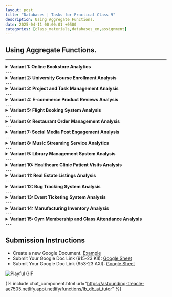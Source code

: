 ```yaml
---
layout: post
title: "Databases | Tasks for Practical Class 9"
description: Using Aggregate Functions.
date: 2025-04-11 00:00:01 +0500
categories: [class_materials,databases_en,assignment]
---
```


## Using Aggregate Functions.

---
<details markdown="1">
<summary><strong>Variant 1: Online Bookstore Analytics</strong></summary>

**Scenario:** You are working for an online bookstore. Your task is to analyze data related to books, customers, and their purchase history using SQL aggregate functions.

**Schema:**

```sql
-- Drop tables if they exist to start fresh
DROP TABLE IF EXISTS purchases;
DROP TABLE IF EXISTS books;
DROP TABLE IF EXISTS customers;

-- Create Customers Table
CREATE TABLE customers (
    customer_id SERIAL PRIMARY KEY,
    first_name VARCHAR(50) NOT NULL,
    last_name VARCHAR(50) NOT NULL,
    email VARCHAR(100) UNIQUE NOT NULL,
    registration_date DATE DEFAULT CURRENT_DATE,
    city VARCHAR(50)
);

-- Create Books Table
CREATE TABLE books (
    book_id SERIAL PRIMARY KEY,
    title VARCHAR(255) NOT NULL,
    author VARCHAR(100) NOT NULL,
    genre VARCHAR(50),
    price NUMERIC(8, 2) CHECK (price > 0),
    stock_count INT DEFAULT 0
);

-- Create Purchases Table
CREATE TABLE purchases (
    purchase_id SERIAL PRIMARY KEY,
    customer_id INT NOT NULL,
    book_id INT NOT NULL,
    purchase_date TIMESTAMP DEFAULT CURRENT_TIMESTAMP,
    quantity INT CHECK (quantity > 0),
    total_price NUMERIC(10, 2), -- Calculated potentially, but stored here for simplicity
    FOREIGN KEY (customer_id) REFERENCES customers(customer_id),
    FOREIGN KEY (book_id) REFERENCES books(book_id)
);

-- Insert Sample Data into Customers
INSERT INTO customers (first_name, last_name, email, registration_date, city) VALUES
('Arthur', 'Dent', 'adent@galaxy.net', '2022-01-15', 'London'),
('Ford', 'Prefect', 'fprefect@guide.com', '2022-01-15', 'Betelgeuse'),
('Zaphod', 'Beeblebrox', 'zbeeblebrox@gov.glx', '2022-03-10', 'Maximegalon'),
('Trillian', 'Astra', 'tricia@earth.exp', '2022-05-20', 'London'),
('Marvin', 'Android', 'marvin@sirius.corp', '2021-12-01', NULL); -- NULL city

-- Insert Sample Data into Books
INSERT INTO books (title, author, genre, price, stock_count) VALUES
('The Hitchhiker''s Guide', 'Douglas Adams', 'Science Fiction', 12.99, 50),
('Dune', 'Frank Herbert', 'Science Fiction', 15.50, 35),
('Pride and Prejudice', 'Jane Austen', 'Romance', 9.99, 60),
('1984', 'George Orwell', 'Dystopian', 11.25, 40),
('Foundation', 'Isaac Asimov', 'Science Fiction', 14.00, 25),
('Moby Dick', 'Herman Melville', 'Adventure', 10.50, NULL); -- NULL stock_count

-- Insert Sample Data into Purchases
INSERT INTO purchases (customer_id, book_id, quantity, total_price, purchase_date) VALUES
(1, 1, 1, 12.99, '2023-01-20 10:00:00'),
(2, 1, 1, 12.99, '2023-01-21 11:30:00'),
(1, 3, 2, 19.98, '2023-02-10 14:00:00'),
(3, 2, 1, 15.50, '2023-02-15 09:45:00'),
(4, 4, 1, 11.25, '2023-03-01 16:20:00'),
(1, 2, 1, 15.50, '2023-03-05 12:00:00'),
(2, 5, 3, 42.00, '2023-03-10 18:00:00'),
(5, 1, 1, 12.99, '2023-03-12 10:15:00'),
(3, 5, 1, 14.00, '2023-04-01 11:00:00'),
(4, 1, 1, 12.99, '2023-04-05 15:30:00'); -- Customer 4 bought book 1 again
```

**Tasks:**

1.  Count the total number of customers registered.
2.  Calculate the total stock count of all books (ignore books with NULL stock count).
3.  Find the average price of books in the 'Science Fiction' genre.
4.  Determine the minimum and maximum book price available in the store.
5.  Count the number of distinct book genres available (ignore NULL genres).
6.  Calculate the total number of books purchased by each customer. Display `customer_id` and the `total_books_purchased`. Order by `customer_id`.
7.  Find the average purchase `total_price` for each book. Display `book_id` and `average_purchase_price`.
8.  Count the number of books written by each author. Display `author` and `book_count`. Order by `book_count` descending.
9.  Find customers who have made more than 2 purchases. Display `customer_id` and `number_of_purchases`.
10. Find book genres where the average book price is greater than $12.00. Display `genre` and `average_genre_price`.
</details>
---
<details markdown="1">
<summary><strong>Variant 2: University Course Enrollment Analysis</strong></summary>

**Scenario:** You are an administrator at a university. You need to analyze data about students, courses, and their enrollments using SQL aggregate functions.

**Schema:**

```sql
-- Drop tables if they exist to start fresh
DROP TABLE IF EXISTS enrollments;
DROP TABLE IF EXISTS courses;
DROP TABLE IF EXISTS students;

-- Create Students Table
CREATE TABLE students (
    student_id SERIAL PRIMARY KEY,
    student_name VARCHAR(100) NOT NULL,
    major VARCHAR(50),
    enrollment_year INT NOT NULL,
    gpa NUMERIC(3, 2) CHECK (gpa >= 0.0 AND gpa <= 4.0)
);

-- Create Courses Table
CREATE TABLE courses (
    course_id SERIAL PRIMARY KEY,
    course_code VARCHAR(10) UNIQUE NOT NULL,
    course_title VARCHAR(100) NOT NULL,
    department VARCHAR(50) NOT NULL,
    credits INT CHECK (credits > 0)
);

-- Create Enrollments Table
CREATE TABLE enrollments (
    enrollment_id SERIAL PRIMARY KEY,
    student_id INT NOT NULL,
    course_id INT NOT NULL,
    semester VARCHAR(20) NOT NULL, -- e.g., 'Fall 2023'
    grade CHAR(2), -- e.g., 'A+', 'B', 'C-', 'F', NULL if incomplete
    FOREIGN KEY (student_id) REFERENCES students(student_id),
    FOREIGN KEY (course_id) REFERENCES courses(course_id)
);

-- Insert Sample Data into Students
INSERT INTO students (student_name, major, enrollment_year, gpa) VALUES
('Alice Wonderland', 'Computer Science', 2021, 3.8),
('Bob The Builder', 'Engineering', 2020, 3.1),
('Charlie Chaplin', 'Film Studies', 2022, 3.5),
('Diana Prince', 'Political Science', 2021, 3.9),
('Evan Almighty', NULL, 2023, 3.0), -- NULL major
('Fiona Shrek', 'Engineering', 2020, 3.3);

-- Insert Sample Data into Courses
INSERT INTO courses (course_code, course_title, department, credits) VALUES
('CS101', 'Intro to Programming', 'Computer Science', 4),
('ENG201', 'Thermodynamics', 'Engineering', 3),
('FS101', 'Intro to Film', 'Film Studies', 3),
('PS305', 'International Relations', 'Political Science', 3),
('CS340', 'Databases', 'Computer Science', 4),
('ENG310', 'Fluid Mechanics', 'Engineering', 4);

-- Insert Sample Data into Enrollments
INSERT INTO enrollments (student_id, course_id, semester, grade) VALUES
(1, 1, 'Fall 2021', 'A'),
(1, 5, 'Spring 2022', 'A-'),
(2, 2, 'Spring 2021', 'B+'),
(2, 6, 'Fall 2021', 'B'),
(3, 3, 'Fall 2022', 'A'),
(4, 4, 'Spring 2022', 'A+'),
(4, 1, 'Fall 2022', 'B'), -- Diana took CS101
(1, 2, 'Fall 2022', 'B-'), -- Alice took ENG201
(2, 5, 'Spring 2023', 'C+'), -- Bob took Databases
(5, 1, 'Fall 2023', NULL), -- Evan enrolled, grade pending
(6, 2, 'Spring 2021', 'A-'),
(6, 6, 'Fall 2021', 'B+');
```

**Tasks:**

1.  Count the total number of students enrolled in the university.
2.  Calculate the total number of credits offered across all courses.
3.  Find the average GPA of all students (ignore students where GPA might be NULL, though none are in sample).
4.  Determine the earliest and latest student enrollment years.
5.  Count the number of distinct student majors (ignore NULL majors).
6.  Calculate the number of courses each student is currently enrolled in or has completed. Display `student_id` and `course_count`.
7.  Find the number of students enrolled in each course for the 'Fall 2022' semester. Display `course_id` and `student_count`.
8.  Calculate the total number of credits students are taking/have taken per major. Display `major` and `total_credits`. (Hint: You might need to sum credits based on enrollments).
9.  Find courses that have been taken by more than 2 students across all semesters. Display `course_id` and `enrollment_count`.
10. Find departments where the average number of credits per course is greater than 3. Display `department` and `average_credits`.
</details>
---
<details markdown="1">
<summary><strong>Variant 3: Project and Task Management Analysis</strong></summary>

**Scenario:** You are managing a team's workload using a database that tracks projects, team members, and the tasks assigned to them. Use SQL aggregate functions to analyze project progress and team workload.

**Schema:**

```sql
-- Drop tables if they exist to start fresh
DROP TABLE IF EXISTS tasks;
DROP TABLE IF EXISTS team_members;
DROP TABLE IF EXISTS projects;

-- Create Projects Table
CREATE TABLE projects (
    project_id SERIAL PRIMARY KEY,
    project_name VARCHAR(100) UNIQUE NOT NULL,
    client_name VARCHAR(100),
    start_date DATE NOT NULL,
    deadline DATE
);

-- Create Team Members Table
CREATE TABLE team_members (
    member_id SERIAL PRIMARY KEY,
    member_name VARCHAR(100) NOT NULL,
    email VARCHAR(100) UNIQUE NOT NULL,
    role VARCHAR(50) NOT NULL, -- e.g., 'Developer', 'Designer', 'Manager'
    hourly_rate NUMERIC(8, 2) CHECK (hourly_rate >= 0)
);

-- Create Tasks Table
CREATE TABLE tasks (
    task_id SERIAL PRIMARY KEY,
    project_id INT NOT NULL,
    assigned_member_id INT, -- Can be NULL if unassigned
    task_description TEXT NOT NULL,
    status VARCHAR(20) DEFAULT 'ToDo', -- e.g., 'ToDo', 'InProgress', 'Done', 'Blocked'
    estimated_hours NUMERIC(5, 2) CHECK (estimated_hours > 0),
    actual_hours NUMERIC(5, 2), -- NULL until completed or logged
    creation_date DATE DEFAULT CURRENT_DATE,
    FOREIGN KEY (project_id) REFERENCES projects(project_id),
    FOREIGN KEY (assigned_member_id) REFERENCES team_members(member_id)
);

-- Insert Sample Data into Projects
INSERT INTO projects (project_name, client_name, start_date, deadline) VALUES
('Website Redesign', 'Alpha Corp', '2023-01-15', '2023-06-30'),
('Mobile App Dev', 'Beta LLC', '2023-03-01', '2023-09-30'),
('Data Migration', 'Gamma Inc', '2023-02-01', NULL), -- No deadline
('Marketing Campaign', 'Alpha Corp', '2023-04-10', '2023-07-31');

-- Insert Sample Data into Team Members
INSERT INTO team_members (member_name, email, role, hourly_rate) VALUES
('Neo Anderson', 'neo@matrix.dev', 'Developer', 75.00),
('Trinity Moss', 'trinity@matrix.dev', 'Developer', 80.00),
('Morpheus Fishburne', 'morpheus@oracle.net', 'Manager', 90.00),
('Cypher Reagan', 'cypher@neb.ship', 'Designer', 65.00),
('Tank Dozer', 'tank@operator.io', 'Developer', 70.00);

-- Insert Sample Data into Tasks
INSERT INTO tasks (project_id, assigned_member_id, task_description, status, estimated_hours, actual_hours, creation_date) VALUES
(1, 1, 'Develop homepage layout', 'Done', 20.0, 22.5, '2023-01-20'),
(1, 4, 'Design color palette', 'Done', 8.0, 7.0, '2023-01-18'),
(1, 2, 'Implement user login', 'InProgress', 16.0, NULL, '2023-02-10'),
(2, 1, 'Setup project structure', 'Done', 10.0, 9.5, '2023-03-05'),
(2, 2, 'Develop API endpoints', 'InProgress', 40.0, NULL, '2023-03-15'),
(2, 5, 'Implement push notifications', 'ToDo', 24.0, NULL, '2023-04-01'),
(3, 1, 'Analyze source schema', 'Done', 12.0, 15.0, '2023-02-05'),
(3, 5, 'Develop migration scripts', 'InProgress', 30.0, 10.5, '2023-02-20'), -- Partially logged hours
(3, NULL, 'Perform final data validation', 'ToDo', 16.0, NULL, '2023-03-01'), -- Unassigned task
(4, 4, 'Create ad visuals', 'ToDo', 25.0, NULL, '2023-04-12'),
(1, 5, 'Fix CSS bugs', 'ToDo', 8.0, NULL, '2023-04-15');

```

**Tasks:**

1.  Count the total number of active projects.
2.  Calculate the sum of `estimated_hours` for all tasks across all projects.
3.  Find the average `hourly_rate` for members with the 'Developer' role.
4.  Determine the earliest project `start_date` and the latest project `deadline` (ignore NULL deadlines).
5.  Count the number of distinct team member roles.
6.  Calculate the number of tasks assigned to each team member (ignore unassigned tasks). Display `member_id` and `task_count`. Order by `task_count` descending.
7.  Find the total `actual_hours` logged for each project. Display `project_id` and `total_actual_hours`. Only include tasks where `actual_hours` is not NULL.
8.  Calculate the average `estimated_hours` for tasks grouped by their `status`. Display `status` and `average_estimated_hours`.
9.  Find projects that have more than 3 tasks assigned to them. Display `project_id` and `number_of_tasks`.
10. Find team members who have logged (`actual_hours`) more than 20 hours in total across all their assigned tasks. Display `member_id`, `member_name`, and `total_logged_hours`.
</details>
---
<details markdown="1">
<summary><strong>Variant 4: E-commerce Product Reviews Analysis</strong></summary>

**Scenario:** You manage an e-commerce platform and need to analyze product ratings and review activity using SQL aggregate functions.

**Schema:**

```sql
-- Drop tables if they exist to start fresh
DROP TABLE IF EXISTS reviews;
DROP TABLE IF EXISTS products;
DROP TABLE IF EXISTS users;

-- Create Users Table
CREATE TABLE users (
    user_id SERIAL PRIMARY KEY,
    username VARCHAR(50) UNIQUE NOT NULL,
    email VARCHAR(100) UNIQUE NOT NULL,
    join_date DATE DEFAULT CURRENT_DATE,
    country VARCHAR(50)
);

-- Create Products Table
CREATE TABLE products (
    product_id SERIAL PRIMARY KEY,
    product_name VARCHAR(150) NOT NULL,
    category VARCHAR(50) NOT NULL,
    brand VARCHAR(50),
    price NUMERIC(10, 2) CHECK (price > 0),
    launch_date DATE
);

-- Create Reviews Table
CREATE TABLE reviews (
    review_id SERIAL PRIMARY KEY,
    product_id INT NOT NULL,
    user_id INT NOT NULL,
    rating INT CHECK (rating >= 1 AND rating <= 5), -- Star rating (1 to 5)
    review_text TEXT,
    review_date TIMESTAMP DEFAULT CURRENT_TIMESTAMP,
    is_verified_purchase BOOLEAN DEFAULT FALSE,
    FOREIGN KEY (product_id) REFERENCES products(product_id),
    FOREIGN KEY (user_id) REFERENCES users(user_id)
);

-- Insert Sample Data into Users
INSERT INTO users (username, email, join_date, country) VALUES
('Reviewer1', 'rev1@email.com', '2022-05-10', 'USA'),
('GadgetFan', 'gf@email.com', '2021-11-20', 'Canada'),
('Bookworm', 'bw@email.com', '2023-01-05', 'UK'),
('StyleGuru', 'sg@email.com', '2022-08-15', 'USA'),
('AnonUser', 'anon@email.com', '2023-03-01', NULL); -- NULL country

-- Insert Sample Data into Products
INSERT INTO products (product_name, category, brand, price, launch_date) VALUES
('Super Smartphone X', 'Electronics', 'TechCorp', 799.99, '2022-09-01'),
('Cozy Reading Lamp', 'Home Goods', 'LightUp', 45.50, '2021-05-15'),
('Quantum Computing Explained', 'Books', NULL, 29.95, '2023-02-01'), -- NULL brand
('Running Shoes Pro', 'Apparel', 'FastFeet', 120.00, '2022-03-10'),
('Organic Coffee Beans', 'Groceries', 'BeanCo', 18.75, NULL); -- NULL launch date

-- Insert Sample Data into Reviews
INSERT INTO reviews (product_id, user_id, rating, review_text, review_date, is_verified_purchase) VALUES
(1, 1, 5, 'Amazing phone, great features!', '2022-10-01 10:00:00', TRUE),
(1, 2, 4, 'Good value for money, battery could be better.', '2022-10-05 15:30:00', TRUE),
(2, 3, 5, 'Perfect lamp for my reading nook.', '2023-01-20 09:00:00', TRUE),
(4, 4, 3, 'Comfortable, but wore out faster than expected.', '2022-07-15 11:00:00', FALSE),
(1, 3, 4, 'Solid device.', '2023-02-10 14:20:00', FALSE), -- Bookworm reviewed phone
(3, 3, 5, 'Excellent introduction to a complex topic.', '2023-03-01 18:00:00', TRUE),
(2, 1, 4, NULL, '2023-03-05 12:45:00', TRUE), -- NULL review text
(5, 2, 5, 'Best coffee beans I ve tried!', '2023-04-01 08:00:00', TRUE),
(4, 1, 4, 'Great for running.', '2023-04-10 16:00:00', TRUE),
(1, 4, 4, 'Nice design, performs well.', '2023-04-15 19:30:00', TRUE);
```

**Tasks:**

1.  Count the total number of reviews submitted.
2.  Count the number of reviews that have review text (i.e., `review_text` is not NULL).
3.  Calculate the sum of all ratings provided across all reviews.
4.  Find the average rating for product with `product_id = 1` ('Super Smartphone X').
5.  Determine the lowest and highest rating given to any product.
6.  Find the earliest and latest `review_date` recorded in the system.
7.  Calculate the number of reviews submitted for each product. Display `product_id` and `review_count`. Order by `product_id`.
8.  Determine the average rating for each product. Display `product_id`, `average_rating`, and `number_of_reviews`. Order by `average_rating` descending.
9.  Find users who have submitted more than 2 reviews. Display `user_id` and `total_reviews_submitted`.
10. Find product categories where the average product price is greater than $100. Display `category` and `average_price`.
</details>
---
<details markdown="1">
<summary><strong>Variant 5: Flight Booking System Analysis</strong></summary>

**Scenario:** You work for an airline analytics company. Your task is to analyze flight data, including capacity, pricing, and routes, using SQL aggregate functions.

**Schema:**

```sql
-- Drop tables if they exist to start fresh
DROP TABLE IF EXISTS bookings;
DROP TABLE IF EXISTS flights;
DROP TABLE IF EXISTS airports;
DROP TABLE IF EXISTS airlines;


-- Create Airlines Table
CREATE TABLE airlines (
    airline_id SERIAL PRIMARY KEY,
    airline_name VARCHAR(100) UNIQUE NOT NULL,
    country VARCHAR(50) NOT NULL
);

-- Create Airports Table
CREATE TABLE airports (
    airport_code CHAR(3) PRIMARY KEY, -- e.g., 'JFK', 'LHR'
    airport_name VARCHAR(100) NOT NULL,
    city VARCHAR(50) NOT NULL,
    country VARCHAR(50) NOT NULL
);

-- Create Flights Table
CREATE TABLE flights (
    flight_id SERIAL PRIMARY KEY,
    flight_number VARCHAR(10) NOT NULL,
    airline_id INT NOT NULL,
    origin_airport CHAR(3) NOT NULL,
    destination_airport CHAR(3) NOT NULL,
    departure_datetime TIMESTAMP NOT NULL,
    arrival_datetime TIMESTAMP NOT NULL,
    capacity INT CHECK (capacity > 0),
    base_price NUMERIC(10, 2) CHECK (base_price >= 0),
    FOREIGN KEY (airline_id) REFERENCES airlines(airline_id),
    FOREIGN KEY (origin_airport) REFERENCES airports(airport_code),
    FOREIGN KEY (destination_airport) REFERENCES airports(airport_code)
);

-- Create Bookings Table
CREATE TABLE bookings (
    booking_id SERIAL PRIMARY KEY,
    flight_id INT NOT NULL,
    passenger_name VARCHAR(100) NOT NULL,
    booking_date DATE DEFAULT CURRENT_DATE,
    seat_count INT DEFAULT 1 CHECK (seat_count > 0),
    total_fare NUMERIC(10, 2), -- Can be different from base_price * seat_count due to fees/discounts
    FOREIGN KEY (flight_id) REFERENCES flights(flight_id)
);


-- Insert Sample Data into Airlines
INSERT INTO airlines (airline_name, country) VALUES
('AirConnect', 'USA'),
('EuroFly', 'Germany'),
('AsiaWings', 'Singapore');

-- Insert Sample Data into Airports
INSERT INTO airports (airport_code, airport_name, city, country) VALUES
('JFK', 'John F. Kennedy International', 'New York', 'USA'),
('LAX', 'Los Angeles International', 'Los Angeles', 'USA'),
('LHR', 'London Heathrow', 'London', 'UK'),
('FRA', 'Frankfurt Airport', 'Frankfurt', 'Germany'),
('SIN', 'Singapore Changi', 'Singapore', 'Singapore');

-- Insert Sample Data into Flights
INSERT INTO flights (flight_number, airline_id, origin_airport, destination_airport, departure_datetime, arrival_datetime, capacity, base_price) VALUES
('AC101', 1, 'JFK', 'LAX', '2024-08-01 08:00:00', '2024-08-01 11:30:00', 150, 299.99),
('EF205', 2, 'FRA', 'LHR', '2024-08-01 10:00:00', '2024-08-01 11:30:00', 120, 99.50),
('AW300', 3, 'SIN', 'LHR', '2024-08-02 22:00:00', '2024-08-03 05:00:00', 250, 650.00),
('AC102', 1, 'LAX', 'JFK', '2024-08-05 14:00:00', '2024-08-05 22:30:00', 150, 310.00),
('EF206', 2, 'LHR', 'FRA', '2024-08-06 09:00:00', '2024-08-06 10:30:00', 110, 85.00), -- Lower capacity
('AC550', 1, 'JFK', 'LHR', '2024-08-10 19:00:00', '2024-08-11 07:00:00', 200, 450.00),
('EF410', 2, 'FRA', 'JFK', '2024-08-12 12:00:00', '2024-08-12 15:00:00', 180, NULL); -- NULL base_price

-- Insert Sample Data into Bookings
INSERT INTO bookings (flight_id, passenger_name, seat_count, total_fare, booking_date) VALUES
(1, 'Alice Smith', 1, 320.50, '2024-06-15'),
(1, 'Bob Johnson', 2, 641.00, '2024-06-18'), -- 2 seats booked
(2, 'Charlie Williams', 1, 99.50, '2024-07-01'),
(3, 'Diana Brown', 1, 700.00, '2024-05-20'),
(4, 'Ethan Jones', 1, 310.00, '2024-07-10'),
(1, 'Fiona Garcia', 1, 325.00, '2024-07-12'), -- Another booking for flight 1
(5, 'George Miller', 3, 255.00, '2024-07-20'), -- 3 seats booked
(6, 'Hannah Davis', 1, 480.00, '2024-07-25'),
(2, 'Ian Rodriguez', 1, 105.00, '2024-07-28'); -- Another booking for flight 2
```

**Tasks:**

1.  Count the total number of flights scheduled.
2.  Count the number of flights that have a `base_price` listed (not NULL).
3.  Calculate the total capacity across all flights offered by airline with `airline_id = 1` ('AirConnect').
4.  Find the average `base_price` for all flights originating from 'JFK' (ignore flights with NULL `base_price`).
5.  Determine the minimum and maximum flight `capacity` recorded.
6.  Find the earliest flight `departure_datetime` and the latest flight `arrival_datetime`.
7.  Calculate the total number of seats booked for each flight. Display `flight_id` and `total_seats_booked`. Order by `flight_id`. (Hint: Use `SUM` on `seat_count`).
8.  Find the number of flights operated by each airline. Display `airline_id` and `num_flights`.
9.  Find flights where the total number of booked seats is greater than 1. Display `flight_id` and `total_seats_booked`. (Hint: Use the result from task 7 with `HAVING`).
10. Calculate the average `total_fare` per seat for each flight based on the bookings. Display `flight_id` and `average_fare_per_seat`. Be mindful of potential division by zero if a flight has bookings but 0 total seats (though unlikely with the schema constraint).
</details>
---
<details markdown="1">
<summary><strong>Variant 6: Restaurant Order Management Analysis</strong></summary>

**Scenario:** You are analyzing data for a chain of restaurants to understand sales patterns, popular items, and order values using SQL aggregate functions.

**Schema:**

```sql
-- Drop tables if they exist to start fresh
DROP TABLE IF EXISTS order_details;
DROP TABLE IF EXISTS orders;
DROP TABLE IF EXISTS menu_items;
DROP TABLE IF EXISTS restaurants;

-- Create Restaurants Table
CREATE TABLE restaurants (
    restaurant_id SERIAL PRIMARY KEY,
    restaurant_name VARCHAR(100) NOT NULL,
    cuisine VARCHAR(50) NOT NULL,
    city VARCHAR(50) NOT NULL,
    opening_year INT
);

-- Create Menu Items Table
CREATE TABLE menu_items (
    item_id SERIAL PRIMARY KEY,
    restaurant_id INT NOT NULL, -- Item belongs to a specific restaurant chain location, assume items can exist at multiple locations but are distinct rows if prices differ.
    item_name VARCHAR(100) NOT NULL,
    category VARCHAR(50), -- e.g., 'Appetizer', 'Main Course', 'Dessert', 'Beverage'
    price NUMERIC(8, 2) CHECK (price >= 0),
    is_vegetarian BOOLEAN DEFAULT FALSE,
    FOREIGN KEY (restaurant_id) REFERENCES restaurants(restaurant_id)
);

-- Create Orders Table
CREATE TABLE orders (
    order_id SERIAL PRIMARY KEY,
    restaurant_id INT NOT NULL,
    customer_name VARCHAR(100), -- Optional customer name
    order_time TIMESTAMP DEFAULT CURRENT_TIMESTAMP,
    order_type VARCHAR(20) DEFAULT 'Dine-In', -- e.g., 'Dine-In', 'Takeaway', 'Delivery'
    total_amount NUMERIC(10, 2), -- This might be calculated or pre-calculated
    FOREIGN KEY (restaurant_id) REFERENCES restaurants(restaurant_id)
);

-- Create Order Details Table
CREATE TABLE order_details (
    order_detail_id SERIAL PRIMARY KEY,
    order_id INT NOT NULL,
    item_id INT NOT NULL,
    quantity INT CHECK (quantity > 0),
    price_per_item NUMERIC(8, 2), -- Price at the time of order
    FOREIGN KEY (order_id) REFERENCES orders(order_id),
    FOREIGN KEY (item_id) REFERENCES menu_items(item_id)
);

-- Insert Sample Data into Restaurants
INSERT INTO restaurants (restaurant_name, cuisine, city, opening_year) VALUES
('Pasta Palace', 'Italian', 'New York', 2018),
('Curry Corner', 'Indian', 'London', 2020),
('Burger Barn', 'American', 'New York', 2019),
('Sushi Spot', 'Japanese', 'London', NULL); -- NULL opening_year

-- Insert Sample Data into Menu Items
-- Pasta Palace Items
INSERT INTO menu_items (restaurant_id, item_name, category, price, is_vegetarian) VALUES
(1, 'Spaghetti Carbonara', 'Main Course', 18.50, FALSE),
(1, 'Margherita Pizza', 'Main Course', 15.00, TRUE),
(1, 'Tiramisu', 'Dessert', 8.00, TRUE),
-- Curry Corner Items
(2, 'Chicken Tikka Masala', 'Main Course', 16.00, FALSE),
(2, 'Vegetable Korma', 'Main Course', 14.50, TRUE),
(2, 'Naan Bread', 'Side', 3.50, TRUE),
-- Burger Barn Items
(3, 'Classic Cheeseburger', 'Main Course', 12.00, FALSE),
(3, 'Veggie Burger', 'Main Course', 11.50, TRUE),
(3, 'French Fries', 'Side', 4.00, TRUE),
-- Sushi Spot Items (associated with restaurant 4)
(4, 'Salmon Nigiri', 'Sushi', 5.00, FALSE),
(4, 'Avocado Roll', 'Sushi', 6.50, TRUE);

-- Insert Sample Data into Orders
INSERT INTO orders (restaurant_id, customer_name, order_time, order_type, total_amount) VALUES
(1, 'Alice', '2023-10-01 19:30:00', 'Dine-In', 42.00), -- Order for items 1 & 3
(2, 'Bob', '2023-10-02 13:00:00', 'Takeaway', 19.50), -- Order for items 4 & 6
(3, 'Charlie', '2023-10-02 18:00:00', 'Dine-In', 27.50), -- Order for items 7 & 9 (2x fries)
(1, NULL, '2023-10-03 20:00:00', 'Delivery', 15.00), -- Order for item 2
(2, 'Diana', '2023-10-04 12:30:00', 'Dine-In', 14.50), -- Order for item 5
(4, 'Ethan', '2023-10-05 14:00:00', 'Takeaway', 11.50); -- Order for items 10 & 11

-- Insert Sample Data into Order Details
INSERT INTO order_details (order_id, item_id, quantity, price_per_item) VALUES
(1, 1, 1, 18.50), -- Spaghetti
(1, 3, 1, 8.00),  -- Tiramisu (Order 1 Total: 26.50 - Mistake in orders.total_amount sample, ignore for aggregation tasks)
(2, 4, 1, 16.00), -- Chicken Tikka
(2, 6, 1, 3.50),  -- Naan (Order 2 Total: 19.50)
(3, 7, 1, 12.00), -- Cheeseburger
(3, 9, 2, 4.00),  -- 2x Fries (Order 3 Total: 12 + 2*4 = 20.00 - Mistake in orders.total_amount sample)
(4, 2, 1, 15.00), -- Margherita Pizza (Order 4 Total: 15.00)
(5, 5, 1, 14.50), -- Veg Korma (Order 5 Total: 14.50)
(6, 10, 1, 5.00), -- Salmon Nigiri
(6, 11, 1, 6.50); -- Avocado Roll (Order 6 Total: 11.50)
```

**Tasks:**

1.  Count the total number of menu items offered across all restaurants.
2.  Count the number of menu items that are marked as vegetarian (`is_vegetarian = TRUE`).
3.  Calculate the sum of `quantity` for all items sold across all orders (total items sold). (Hint: Use `order_details`).
4.  Find the average price of 'Main Course' items across all restaurants.
5.  Determine the minimum and maximum `price` for any menu item.
6.  Find the earliest and latest `order_time` recorded.
7.  Calculate the total number of items ordered for each order. Display `order_id` and `total_items`. (Hint: Sum `quantity` in `order_details`, grouped by `order_id`).
8.  Find the total number of menu items offered by each restaurant. Display `restaurant_id` and `item_count`.
9.  Find menu item categories where the average price per item is greater than $10. Display `category` and `average_category_price`.
10. Find orders that contain more than 2 items in total (sum of quantities). Display `order_id` and `total_items_in_order`. (Hint: Use the logic from task 7 with `HAVING`).
</details>
---
<details markdown="1">
<summary><strong>Variant 7: Social Media Post Engagement Analysis</strong></summary>

**Scenario:** You are analyzing user engagement data for a social media platform. You need to understand post activity, likes, and user interaction patterns using SQL aggregate functions.

**Schema:**

```sql
-- Drop tables if they exist to start fresh
DROP TABLE IF EXISTS likes;
DROP TABLE IF EXISTS posts;
DROP TABLE IF EXISTS users_sm; -- Renamed to avoid conflict if 'users' table exists

-- Create Users Table
CREATE TABLE users_sm (
    user_id SERIAL PRIMARY KEY,
    username VARCHAR(50) UNIQUE NOT NULL,
    registration_date DATE DEFAULT CURRENT_DATE,
    country_code CHAR(2) -- e.g., 'US', 'GB', 'DE'
);

-- Create Posts Table
CREATE TABLE posts (
    post_id SERIAL PRIMARY KEY,
    user_id INT NOT NULL,
    post_content TEXT, -- Can be NULL if it's just an image/video post conceptually
    post_timestamp TIMESTAMP DEFAULT CURRENT_TIMESTAMP,
    location_tag VARCHAR(100), -- e.g., 'New York, NY', NULL
    FOREIGN KEY (user_id) REFERENCES users_sm(user_id)
);

-- Create Likes Table
CREATE TABLE likes (
    like_id SERIAL PRIMARY KEY,
    post_id INT NOT NULL,
    user_id INT NOT NULL, -- User who liked the post
    like_timestamp TIMESTAMP DEFAULT CURRENT_TIMESTAMP,
    FOREIGN KEY (post_id) REFERENCES posts(post_id),
    FOREIGN KEY (user_id) REFERENCES users_sm(user_id),
    UNIQUE(post_id, user_id) -- A user can only like a post once
);

-- Insert Sample Data into Users
INSERT INTO users_sm (username, registration_date, country_code) VALUES
('SocialButterfly', '2022-01-10', 'US'),
('PhotoMaster', '2021-11-05', 'CA'),
('TravelBug', '2022-03-20', 'GB'),
('CodeNinja', '2020-08-15', 'US'),
('FoodieFan', '2023-02-28', NULL); -- NULL country

-- Insert Sample Data into Posts
INSERT INTO posts (user_id, post_content, post_timestamp, location_tag) VALUES
(1, 'Having a great time at the park! #sunnyday', '2023-05-01 14:30:00', 'Central Park, NY'),
(2, 'Golden hour shot from the mountains.', '2023-05-02 18:00:00', 'Rocky Mountains'),
(1, 'Loving this new cafe downtown.', '2023-05-03 11:00:00', NULL),
(3, 'Exploring the streets of London.', '2023-05-05 09:15:00', 'London, UK'),
(4, NULL, '2023-05-10 16:00:00', NULL), -- Post without text content
(1, 'My thoughts on the latest tech trends.', '2023-05-12 10:00:00', NULL),
(5, 'Delicious brunch today!', '2023-05-14 12:45:00', 'The Brunch Spot');

-- Insert Sample Data into Likes
INSERT INTO likes (post_id, user_id, like_timestamp) VALUES
(1, 2, '2023-05-01 15:00:00'), -- PhotoMaster liked SocialButterfly's post
(1, 3, '2023-05-01 16:30:00'), -- TravelBug liked SocialButterfly's post
(2, 1, '2023-05-02 19:00:00'), -- SocialButterfly liked PhotoMaster's post
(2, 4, '2023-05-03 08:00:00'), -- CodeNinja liked PhotoMaster's post
(4, 1, '2023-05-05 10:00:00'),
(4, 2, '2023-05-05 11:00:00'),
(4, 5, '2023-05-06 14:00:00'), -- FoodieFan liked TravelBug's post
(3, 5, '2023-05-14 13:00:00'), -- FoodieFan liked SocialButterfly's cafe post
(6, 4, '2023-05-12 11:00:00'), -- CodeNinja liked SocialButterfly's tech post
(7, 1, '2023-05-14 13:30:00'); -- SocialButterfly liked FoodieFan's post
```

**Tasks:**

1.  Count the total number of registered users.
2.  Count the total number of posts created.
3.  Count the number of posts that have textual content (i.e., `post_content` is NOT NULL).
4.  Count the total number of likes given across all posts.
5.  Find the earliest and latest `post_timestamp`.
6.  Calculate the total number of posts created by each user. Display `user_id` and `post_count`. Order by `post_count` descending.
7.  Calculate the total number of likes received for each post. Display `post_id` and `like_count`. Order by `post_id`.
8.  Find the average number of likes per post (consider only posts that received at least one like).
9.  Find users who have created more than 1 post. Display `user_id` and `number_of_posts`.
10. Find posts that have received more than 2 likes. Display `post_id` and `number_of_likes`.
</details>
---
<details markdown="1">
<summary><strong>Variant 8: Music Streaming Service Analytics</strong></summary>

**Scenario:** You are working for a music streaming service and need to analyze data about artists, albums, tracks, and user listening activity using SQL aggregate functions.

**Schema:**

```sql
-- Drop tables if they exist to start fresh
DROP TABLE IF EXISTS user_listens;
DROP TABLE IF EXISTS tracks;
DROP TABLE IF EXISTS albums;
DROP TABLE IF EXISTS artists;


-- Create Artists Table
CREATE TABLE artists (
    artist_id SERIAL PRIMARY KEY,
    artist_name VARCHAR(100) UNIQUE NOT NULL,
    genre VARCHAR(50) NOT NULL,
    country VARCHAR(50)
);

-- Create Albums Table
CREATE TABLE albums (
    album_id SERIAL PRIMARY KEY,
    artist_id INT NOT NULL,
    album_title VARCHAR(150) NOT NULL,
    release_year INT CHECK (release_year > 1900),
    label VARCHAR(100),
    FOREIGN KEY (artist_id) REFERENCES artists(artist_id)
);

-- Create Tracks Table
CREATE TABLE tracks (
    track_id SERIAL PRIMARY KEY,
    album_id INT NOT NULL,
    track_title VARCHAR(150) NOT NULL,
    duration_seconds INT CHECK (duration_seconds > 0), -- Duration in seconds
    track_number INT CHECK (track_number > 0), -- Position on the album
    FOREIGN KEY (album_id) REFERENCES albums(album_id)
);

-- Create User Listens Table
CREATE TABLE user_listens (
    listen_id SERIAL PRIMARY KEY,
    user_id INT NOT NULL, -- Assuming a user table exists elsewhere, just using ID here
    track_id INT NOT NULL,
    listen_timestamp TIMESTAMP DEFAULT CURRENT_TIMESTAMP,
    FOREIGN KEY (track_id) REFERENCES tracks(track_id)
);


-- Insert Sample Data into Artists
INSERT INTO artists (artist_name, genre, country) VALUES
('The Rockers', 'Rock', 'USA'),
('SynthWave Masters', 'Electronic', 'UK'),
('Jazz Cats', 'Jazz', 'USA'),
('Global Beats', 'World', NULL); -- NULL country

-- Insert Sample Data into Albums
INSERT INTO albums (artist_id, album_title, release_year, label) VALUES
(1, 'Rock On', 2020, 'Rock Records'),
(2, 'Neon Nights', 2021, 'Synth Sounds'),
(1, 'Acoustic Sessions', 2022, 'Rock Records'),
(3, 'Midnight Jazz', 2019, 'Jazz Label'),
(4, 'World Rhythms', 2023, NULL); -- NULL label

-- Insert Sample Data into Tracks
INSERT INTO tracks (album_id, track_title, duration_seconds, track_number) VALUES
(1, 'Highway Song', 245, 1),
(1, 'Rock Anthem', 300, 2),
(2, 'City Lights', 280, 1),
(2, 'Retro Drive', 320, 2),
(3, 'Quiet Fire', 180, 1),
(3, 'Unplugged Melody', 210, 2),
(4, 'Smooth Sax', 350, 1),
(4, 'Late Night Blues', 400, 2),
(5, 'Desert Mirage', 290, 1),
(5, 'Jungle Groove', 260, 2);

-- Insert Sample Data into User Listens
INSERT INTO user_listens (user_id, track_id, listen_timestamp) VALUES
(101, 1, '2023-06-01 10:00:00'),
(102, 3, '2023-06-01 11:30:00'),
(101, 2, '2023-06-02 09:00:00'),
(103, 7, '2023-06-03 15:00:00'),
(101, 1, '2023-06-04 10:30:00'), -- User 101 listened to track 1 again
(102, 4, '2023-06-05 16:00:00'),
(104, 9, '2023-06-06 12:00:00'),
(103, 8, '2023-06-07 18:45:00'),
(101, 5, '2023-06-08 14:00:00'),
(102, 3, '2023-06-09 10:15:00'); -- User 102 listened to track 3 again
```

**Tasks:**

1.  Count the total number of artists in the database.
2.  Count the total number of albums released.
3.  Count the number of tracks with a duration longer than 300 seconds (5 minutes).
4.  Calculate the total number of times any track has been listened to (total rows in `user_listens`).
5.  Find the minimum and maximum track `duration_seconds`.
6.  Find the earliest and latest album `release_year`.
7.  Calculate the number of tracks on each album. Display `album_id`, `album_title`, and `track_count`.
8.  Find the average track duration (in seconds) for each artist. Display `artist_id`, `artist_name`, and `average_duration`.
9.  Find users (`user_id`) who have listened to more than 2 tracks. Display `user_id` and `listen_count`.
10. Find artists who have released albums where the average track duration on those albums is greater than 250 seconds. Display `artist_id`, `artist_name`, `album_id`, and `average_album_track_duration`. (Hint: Group by artist and album).
</details>
---
<details markdown="1">
<summary><strong>Variant 9: Library Management System Analysis</strong></summary>

**Scenario:** You are a librarian analyzing data about the library's collection, members, and borrowing history using SQL aggregate functions.

**Schema:**

```sql
-- Drop tables if they exist to start fresh
DROP TABLE IF EXISTS loans;
DROP TABLE IF EXISTS books_lib; -- Renamed to avoid conflict
DROP TABLE IF EXISTS authors;
DROP TABLE IF EXISTS members;


-- Create Authors Table
CREATE TABLE authors (
    author_id SERIAL PRIMARY KEY,
    author_name VARCHAR(100) NOT NULL,
    nationality VARCHAR(50)
);

-- Create Books Table
CREATE TABLE books_lib (
    book_id SERIAL PRIMARY KEY,
    title VARCHAR(255) NOT NULL,
    author_id INT NOT NULL,
    isbn VARCHAR(20) UNIQUE, -- International Standard Book Number
    genre VARCHAR(50),
    publication_year INT,
    copies_available INT DEFAULT 1 CHECK (copies_available >= 0),
    FOREIGN KEY (author_id) REFERENCES authors(author_id)
);

-- Create Members Table
CREATE TABLE members (
    member_id SERIAL PRIMARY KEY,
    member_name VARCHAR(100) NOT NULL,
    join_date DATE DEFAULT CURRENT_DATE,
    membership_type VARCHAR(20) DEFAULT 'Standard' -- e.g., 'Standard', 'Student', 'Premium'
);

-- Create Loans Table
CREATE TABLE loans (
    loan_id SERIAL PRIMARY KEY,
    book_id INT NOT NULL,
    member_id INT NOT NULL,
    loan_date DATE DEFAULT CURRENT_DATE,
    due_date DATE NOT NULL,
    return_date DATE, -- NULL if not yet returned
    FOREIGN KEY (book_id) REFERENCES books_lib(book_id),
    FOREIGN KEY (member_id) REFERENCES members(member_id)
);


-- Insert Sample Data into Authors
INSERT INTO authors (author_name, nationality) VALUES
('Jane Reader', 'British'),
('Leo Writer', 'American'),
('Ken Follett', 'British'), -- Real author for relatability
('Haruki Murakami', 'Japanese'); -- Real author

-- Insert Sample Data into Books
INSERT INTO books_lib (title, author_id, isbn, genre, publication_year, copies_available) VALUES
('The Secret Garden', 1, '978-0141321066', 'Childrens', 1911, 3),
('War and Peace', 2, '978-0199232765', 'Historical Fiction', 1869, 2),
('The Pillars of the Earth', 3, '978-0451488336', 'Historical Fiction', 1989, 5),
('Norwegian Wood', 4, '978-0375704024', 'Fiction', 1987, 4),
('Another Story', 1, '978-1234567890', 'Fiction', 2010, 2),
('Space Adventures', 2, '978-0987654321', NULL, 2022, 1), -- NULL genre
('Kafka on the Shore', 4, '978-1400079278', 'Fiction', 2002, 0); -- 0 copies available

-- Insert Sample Data into Members
INSERT INTO members (member_name, join_date, membership_type) VALUES
('Alice Borrower', '2022-01-15', 'Standard'),
('Bob Student', '2023-09-01', 'Student'),
('Charlie Reader', '2021-05-20', 'Premium'),
('Diana Frequent', '2022-11-10', 'Standard');

-- Insert Sample Data into Loans
INSERT INTO loans (book_id, member_id, loan_date, due_date, return_date) VALUES
(1, 1, '2023-10-01', '2023-10-15', '2023-10-14'), -- Returned early
(3, 2, '2023-10-05', '2023-11-05', NULL), -- Still on loan
(4, 1, '2023-10-10', '2023-10-24', NULL), -- Still on loan
(2, 3, '2023-09-15', '2023-10-15', '2023-10-18'), -- Returned late
(5, 4, '2023-11-01', '2023-11-15', NULL),
(1, 3, '2023-11-02', '2023-11-16', NULL), -- Book 1 loaned again
(3, 1, '2023-11-05', '2023-12-05', NULL); -- Book 3 loaned again
```

**Tasks:**

1.  Count the total number of books in the library catalog.
2.  Count the number of books that currently have 0 `copies_available`.
3.  Calculate the total number of copies available across all books in the library.
4.  Find the average `publication_year` for books in the 'Historical Fiction' genre.
5.  Determine the minimum and maximum `publication_year` found in the book collection.
6.  Find the earliest and latest member `join_date`.
7.  Calculate the total number of books written by each author. Display `author_id`, `author_name`, and `book_count`.
8.  Find the number of times each book has been loaned out. Display `book_id`, `title`, and `loan_count`.
9.  Find members who have borrowed more than 1 book (either currently or previously). Display `member_id`, `member_name`, and `total_loans`.
10. Find book genres where the total number of available copies across all books in that genre is greater than 4. Display `genre` and `total_available_copies`.
</details>
---
<details markdown="1">
<summary><strong>Variant 10: Healthcare Clinic Patient Visits Analysis</strong></summary>

**Scenario:** You work for a healthcare clinic and need to analyze patient visit data to understand doctor workloads, patient demographics, and visit patterns using SQL aggregate functions.

**Schema:**

```sql
-- Drop tables if they exist to start fresh
DROP TABLE IF EXISTS visits;
DROP TABLE IF EXISTS doctors;
DROP TABLE IF EXISTS patients;

-- Create Patients Table
CREATE TABLE patients (
    patient_id SERIAL PRIMARY KEY,
    first_name VARCHAR(50) NOT NULL,
    last_name VARCHAR(50) NOT NULL,
    date_of_birth DATE NOT NULL,
    gender CHAR(1), -- 'M', 'F', 'O' (Other)
    contact_number VARCHAR(20) UNIQUE
);

-- Create Doctors Table
CREATE TABLE doctors (
    doctor_id SERIAL PRIMARY KEY,
    doctor_name VARCHAR(100) NOT NULL,
    specialty VARCHAR(100) NOT NULL,
    hire_date DATE,
    office_number VARCHAR(10)
);

-- Create Visits Table
CREATE TABLE visits (
    visit_id SERIAL PRIMARY KEY,
    patient_id INT NOT NULL,
    doctor_id INT NOT NULL,
    visit_date TIMESTAMP NOT NULL DEFAULT CURRENT_TIMESTAMP,
    reason_for_visit TEXT,
    diagnosis VARCHAR(255),
    visit_duration_minutes INT CHECK (visit_duration_minutes > 0), -- Estimated or actual duration
    FOREIGN KEY (patient_id) REFERENCES patients(patient_id),
    FOREIGN KEY (doctor_id) REFERENCES doctors(doctor_id)
);

-- Insert Sample Data into Patients
INSERT INTO patients (first_name, last_name, date_of_birth, gender, contact_number) VALUES
('Peter', 'Pan', '2010-05-10', 'M', '555-1111'),
('Wendy', 'Darling', '2008-11-20', 'F', '555-2222'),
('James', 'Hook', '1975-02-15', 'M', '555-3333'),
('Tinker', 'Bell', '2015-07-01', 'F', NULL), -- NULL contact
('John', 'Darling', '2011-03-25', 'M', '555-4444');

-- Insert Sample Data into Doctors
INSERT INTO doctors (doctor_name, specialty, hire_date, office_number) VALUES
('Dr. House', 'Diagnostics', '2005-09-16', '221B'),
('Dr. Watson', 'General Practice', '2010-01-20', '101A'),
('Dr. Grey', 'Surgery', '2008-07-01', 'OR-3'),
('Dr. Strange', 'Neurology', '2016-11-04', 'SANCTUM');

-- Insert Sample Data into Visits
INSERT INTO visits (patient_id, doctor_id, visit_date, reason_for_visit, diagnosis, visit_duration_minutes) VALUES
(1, 2, '2023-01-10 09:00:00', 'Annual Checkup', 'Healthy', 30),
(2, 2, '2023-01-12 10:30:00', 'Sore Throat', 'Strep Throat', 20),
(3, 1, '2023-01-15 11:00:00', 'Leg Pain', 'Gout', 45),
(1, 2, '2023-02-05 14:00:00', 'Follow-up', 'Recovered', 15),
(4, 3, '2023-02-10 08:15:00', 'Consultation', 'Pre-op assessment', 60),
(5, 2, '2023-02-20 09:45:00', 'Fever', 'Influenza', 25),
(3, 4, '2023-03-01 13:00:00', 'Headaches', 'Migraine', 50),
(2, 2, '2023-03-10 10:00:00', 'Annual Checkup', 'Healthy', 30),
(1, 1, '2023-04-01 15:30:00', 'Rash', 'Allergic Reaction', 40),
(3, 1, '2023-04-05 16:00:00', 'Follow-up', 'Condition stable', 20);
```

**Tasks:**

1.  Count the total number of registered patients.
2.  Calculate the total number of visits recorded across all patients and doctors.
3.  Find the average `visit_duration_minutes` for all visits.
4.  Determine the date of the earliest and latest recorded visits.
5.  Count the number of distinct doctor specialties available at the clinic.
6.  Calculate the total number of visits handled by each doctor. Display `doctor_id`, `doctor_name` (requires a join, but focus on aggregate on `visits` table for this exercise, so just `doctor_id`), and `visit_count`. Order by `visit_count` descending.
7.  Find the average `visit_duration_minutes` for each doctor specialty. Display `specialty` (requires join, but focus on aggregate first - students might group by `doctor_id` then look up specialty, or do the join) and `average_duration`.
8.  Calculate the minimum and maximum `visit_duration_minutes` for visits associated with 'Dr. House' (doctor_id = 1).
9.  Find patients who have visited the clinic more than twice. Display `patient_id` and `number_of_visits`.
10. Find doctor specialties where the average visit duration is longer than 35 minutes. Display the `specialty` (requires join) and the `average_duration`.
</details>
---
<details markdown="1">
<summary><strong>Variant 11: Real Estate Listings Analysis</strong></summary>

**Scenario:** You are working for a real estate agency. Analyze property listing data, agent performance, and market trends using SQL aggregate functions.

**Schema:**

```sql
-- Drop tables if they exist to start fresh
DROP TABLE IF EXISTS listings;
DROP TABLE IF EXISTS properties;
DROP TABLE IF EXISTS agents;
DROP TABLE IF EXISTS locations;


-- Create Locations Table
CREATE TABLE locations (
    location_id SERIAL PRIMARY KEY,
    city VARCHAR(50) NOT NULL,
    state CHAR(2) NOT NULL,
    zip_code VARCHAR(10) NOT NULL UNIQUE
);

-- Create Agents Table
CREATE TABLE agents (
    agent_id SERIAL PRIMARY KEY,
    agent_name VARCHAR(100) NOT NULL,
    email VARCHAR(100) UNIQUE NOT NULL,
    phone VARCHAR(20),
    hire_date DATE NOT NULL
);

-- Create Properties Table
CREATE TABLE properties (
    property_id SERIAL PRIMARY KEY,
    location_id INT NOT NULL,
    address VARCHAR(255) NOT NULL,
    property_type VARCHAR(50) NOT NULL, -- e.g., 'Single Family', 'Condo', 'Townhouse'
    year_built INT,
    bedrooms INT CHECK (bedrooms > 0),
    bathrooms NUMERIC(3,1) CHECK (bathrooms > 0), -- e.g., 2.5
    square_footage INT CHECK (square_footage > 0),
    FOREIGN KEY (location_id) REFERENCES locations(location_id)
);

-- Create Listings Table
CREATE TABLE listings (
    listing_id SERIAL PRIMARY KEY,
    property_id INT NOT NULL UNIQUE, -- Assuming a property has only one active listing at a time
    agent_id INT NOT NULL,
    listing_price NUMERIC(12, 2) CHECK (listing_price > 0),
    listing_date DATE NOT NULL,
    status VARCHAR(20) DEFAULT 'Active', -- e.g., 'Active', 'Pending', 'Sold', 'Withdrawn'
    sold_price NUMERIC(12, 2) CHECK (sold_price > 0), -- Can be NULL if not sold
    sold_date DATE, -- Can be NULL if not sold
    FOREIGN KEY (property_id) REFERENCES properties(property_id),
    FOREIGN KEY (agent_id) REFERENCES agents(agent_id)
);


-- Insert Sample Data into Locations
INSERT INTO locations (city, state, zip_code) VALUES
('Metropolis', 'NY', '10001'),
('Gotham', 'NJ', '07030'),
('Star City', 'CA', '90210'),
('Central City', 'MO', '63005');

-- Insert Sample Data into Agents
INSERT INTO agents (agent_name, email, phone, hire_date) VALUES
('Clark Kent', 'ckent@dailyplanet.com', '555-SUPER', '2018-06-01'),
('Bruce Wayne', 'bwayne@wayne.ent', '555-BATS', '2015-04-10'),
('Oliver Queen', 'oqueen@queen.inc', '555-ARROW', '2019-11-15'),
('Barry Allen', 'ballen@ccpd.gov', NULL, '2020-01-25'); -- NULL phone

-- Insert Sample Data into Properties
INSERT INTO properties (location_id, address, property_type, year_built, bedrooms, bathrooms, square_footage) VALUES
(1, '1 Superman Plaza', 'Condo', 2005, 3, 2.0, 1800),
(2, '1 Wayne Manor', 'Single Family', 1939, 10, 8.5, 15000),
(3, '1 Queen Mansion', 'Single Family', 1960, 8, 6.0, 12000),
(1, '123 Lois Lane Apt 5B', 'Condo', 1998, 2, 1.0, 950),
(4, '456 Flash Street', 'Townhouse', 2010, 3, 2.5, 1600),
(2, '789 Joker Ave', 'Condo', 1985, NULL, 1.0, 800); -- NULL bedrooms

-- Insert Sample Data into Listings
INSERT INTO listings (property_id, agent_id, listing_price, listing_date, status, sold_price, sold_date) VALUES
(1, 1, 850000.00, '2023-01-10', 'Active', NULL, NULL),
(2, 2, 15000000.00, '2022-11-01', 'Withdrawn', NULL, NULL), -- Withdrawn
(3, 3, 12000000.00, '2023-02-15', 'Active', NULL, NULL),
(4, 1, 475000.00, '2023-03-01', 'Sold', 470000.00, '2023-04-20'), -- Sold
(5, 4, 320000.00, '2023-03-20', 'Pending', NULL, NULL), -- Pending
(6, 2, 250000.00, '2023-04-05', 'Active', NULL, NULL);
```

**Tasks:**

1.  Count the total number of properties listed (regardless of status).
2.  Calculate the total `listing_price` of all 'Active' listings.
3.  Find the average `listing_price` for properties located in 'Metropolis' (location_id = 1).
4.  Determine the minimum and maximum `listing_price` among all 'Active' listings.
5.  Count the number of distinct property types listed (e.g., 'Condo', 'Single Family').
6.  Calculate the number of listings managed by each agent. Display `agent_id` and `listing_count`. Order by `listing_count` descending.
7.  Find the average `square_footage` for each `property_type`. Display `property_type` and `avg_sqft`. Ignore properties with NULL square footage (though none in sample).
8.  Calculate the total `sold_price` amount generated by each agent. Display `agent_id` and `total_sales_value`. Only include listings that are 'Sold'.
9.  Find locations (cities) where there are more than 1 property listed (regardless of status). Display `location_id` and `property_count`.
10. Find agents who have listed properties with an average `listing_price` greater than $1,000,000. Display `agent_id` and `average_listing_price`.
</details>
---
<details markdown="1">
<summary><strong>Variant 12: Bug Tracking System Analysis</strong></summary>

**Scenario:** You are a project manager or QA lead overseeing software development. Analyze bug tracking data to understand project health, developer workload, and bug trends using SQL aggregate functions.

**Schema:**

```sql
-- Drop tables if they exist to start fresh
DROP TABLE IF EXISTS bugs;
DROP TABLE IF EXISTS projects_tracker; -- Renamed to avoid potential keyword conflict
DROP TABLE IF EXISTS users_tracker; -- Renamed to avoid potential keyword conflict


-- Create Projects Table (using a different name)
CREATE TABLE projects_tracker (
    project_id SERIAL PRIMARY KEY,
    project_name VARCHAR(100) UNIQUE NOT NULL,
    start_date DATE,
    manager_name VARCHAR(100)
);

-- Create Users Table (for reporters and assignees, using a different name)
CREATE TABLE users_tracker (
    user_id SERIAL PRIMARY KEY,
    user_name VARCHAR(100) NOT NULL,
    email VARCHAR(100) UNIQUE NOT NULL,
    role VARCHAR(50) NOT NULL -- e.g., 'Developer', 'QA', 'Manager'
);

-- Create Bugs Table
CREATE TABLE bugs (
    bug_id SERIAL PRIMARY KEY,
    project_id INT NOT NULL,
    reported_by_user_id INT NOT NULL,
    assigned_to_user_id INT, -- NULL if unassigned
    summary VARCHAR(255) NOT NULL,
    description TEXT,
    status VARCHAR(20) DEFAULT 'Open', -- e.g., 'Open', 'InProgress', 'Resolved', 'Closed', 'WontFix'
    severity VARCHAR(20) NOT NULL, -- e.g., 'Critical', 'High', 'Medium', 'Low'
    priority INT CHECK (priority BETWEEN 1 AND 5), -- 1 = Highest
    created_at TIMESTAMP DEFAULT CURRENT_TIMESTAMP,
    updated_at TIMESTAMP,
    estimated_effort_hours NUMERIC(4,1), -- e.g., 0.5, 1.0, 4.0, 8.0
    FOREIGN KEY (project_id) REFERENCES projects_tracker(project_id),
    FOREIGN KEY (reported_by_user_id) REFERENCES users_tracker(user_id),
    FOREIGN KEY (assigned_to_user_id) REFERENCES users_tracker(user_id)
);


-- Insert Sample Data into Projects
INSERT INTO projects_tracker (project_name, start_date, manager_name) VALUES
('Zeus', '2022-01-10', 'Hera'),
('Apollo', '2022-06-15', 'Artemis'),
('Poseidon', '2023-02-01', 'Amphitrite');

-- Insert Sample Data into Users
INSERT INTO users_tracker (user_name, email, role) VALUES
('Hercules', 'herc@olympus.dev', 'Developer'),
('Athena', 'athena@wisdom.qa', 'QA'),
('Ares', 'ares@war.dev', 'Developer'),
('Hermes', 'hermes@messenger.ops', 'Manager'),
('Hades', 'hades@under.dev', 'Developer'); -- Developer in the underworld :)

-- Insert Sample Data into Bugs
INSERT INTO bugs (project_id, reported_by_user_id, assigned_to_user_id, summary, status, severity, priority, estimated_effort_hours, created_at) VALUES
(1, 2, 1, 'UI button misaligned on login screen', 'Resolved', 'Low', 4, 1.0, '2023-01-20 10:00:00'),
(1, 2, 1, 'Crash when submitting empty form', 'InProgress', 'Critical', 1, 8.0, '2023-01-25 11:30:00'),
(2, 2, 3, 'Incorrect calculation in reporting module', 'Open', 'High', 2, 12.0, '2023-02-10 14:00:00'),
(1, 4, 1, 'Improve error message clarity', 'Open', 'Low', 5, 2.0, '2023-02-15 09:45:00'),
(3, 2, 5, 'Data corruption on large uploads', 'Open', 'Critical', 1, 20.0, '2023-03-01 16:20:00'),
(2, 3, 3, 'API endpoint returning 500 error', 'InProgress', 'High', 2, 6.0, '2023-03-05 12:00:00'),
(1, 2, NULL, 'Typo in user documentation', 'Open', 'Low', 5, 0.5, '2023-03-10 18:00:00'), -- Unassigned
(3, 2, 5, 'Slow performance on main dashboard', 'Open', 'Medium', 3, 16.0, '2023-04-01 11:00:00'),
(2, 1, 3, 'Add unit tests for payment gateway', 'Open', 'Medium', 3, 24.0, '2023-04-15 15:00:00'); -- Task disguised as bug
```

**Tasks:**

1.  Count the total number of bugs reported across all projects.
2.  Calculate the total `estimated_effort_hours` for all bugs currently in 'Open' status.
3.  Find the average `estimated_effort_hours` for bugs with 'Critical' severity.
4.  Determine the timestamp (`created_at`) of the first and the most recently reported bug.
5.  Count the number of distinct bug statuses currently in use (e.g., 'Open', 'InProgress').
6.  Calculate the number of bugs assigned to each user (`assigned_to_user_id`). Display `user_id` and `assigned_bug_count`. Ignore NULL assignments. Order by count descending.
7.  Find the total number of bugs reported for each project. Display `project_id` and `total_bugs_reported`.
8.  Calculate the average priority for bugs grouped by their severity. Display `severity` and `average_priority`.
9.  Find projects that have more than 3 bugs currently open. Display `project_id` and `open_bug_count`.
10. Find users (assignees) who are assigned bugs with a total `estimated_effort_hours` greater than 20 hours. Display `assigned_to_user_id` and `total_assigned_effort`.
</details>
---
<details markdown="1">
<summary><strong>Variant 13: Event Ticketing System Analysis</strong></summary>

**Scenario:** You are working for an event management company that sells tickets online. Analyze data related to events, venues, and ticket sales using SQL aggregate functions.

**Schema:**

```sql
-- Drop tables if they exist to start fresh
DROP TABLE IF EXISTS ticket_sales;
DROP TABLE IF EXISTS events;
DROP TABLE IF EXISTS venues;
DROP TABLE IF EXISTS customers_ticketing; -- Renamed to avoid conflicts

-- Create Venues Table
CREATE TABLE venues (
    venue_id SERIAL PRIMARY KEY,
    venue_name VARCHAR(100) NOT NULL UNIQUE,
    city VARCHAR(50) NOT NULL,
    capacity INT CHECK (capacity > 0)
);

-- Create Events Table
CREATE TABLE events (
    event_id SERIAL PRIMARY KEY,
    event_name VARCHAR(150) NOT NULL,
    venue_id INT NOT NULL,
    event_date DATE NOT NULL,
    category VARCHAR(50), -- e.g., 'Music', 'Sports', 'Theater', 'Conference'
    base_ticket_price NUMERIC(8, 2) CHECK (base_ticket_price >= 0),
    FOREIGN KEY (venue_id) REFERENCES venues(venue_id)
);

-- Create Customers Table (for ticketing system)
CREATE TABLE customers_ticketing (
    customer_id SERIAL PRIMARY KEY,
    customer_name VARCHAR(100), -- Simplified for this example
    email VARCHAR(100) UNIQUE NOT NULL
);

-- Create Ticket Sales Table
CREATE TABLE ticket_sales (
    sale_id SERIAL PRIMARY KEY,
    event_id INT NOT NULL,
    customer_id INT NOT NULL,
    purchase_timestamp TIMESTAMP DEFAULT CURRENT_TIMESTAMP,
    num_tickets INT CHECK (num_tickets > 0),
    total_amount NUMERIC(10, 2) NOT NULL, -- Could include booking fees, etc.
    ticket_type VARCHAR(30) DEFAULT 'General Admission', -- e.g., 'VIP', 'Early Bird'
    FOREIGN KEY (event_id) REFERENCES events(event_id),
    FOREIGN KEY (customer_id) REFERENCES customers_ticketing(customer_id)
);

-- Insert Sample Data into Venues
INSERT INTO venues (venue_name, city, capacity) VALUES
('Grand Arena', 'New York', 20000),
('Melody Hall', 'Los Angeles', 5000),
('Convention Center', 'Chicago', 50000),
('Open Air Stage', 'Austin', 15000);

-- Insert Sample Data into Events
INSERT INTO events (event_name, venue_id, event_date, category, base_ticket_price) VALUES
('Rock Legends Concert', 1, '2024-07-20', 'Music', 85.00),
('Tech Summit 2024', 3, '2024-09-15', 'Conference', 499.00),
('Knights vs Dragons Championship', 1, '2024-08-10', 'Sports', 60.00),
('Shakespeare in the Park', 4, '2024-07-05', 'Theater', 30.00),
('Indie Music Fest', 2, '2024-08-25', 'Music', 55.00),
('AI Symposium', 3, '2024-10-01', 'Conference', 350.00); -- Another conference

-- Insert Sample Data into Customers
INSERT INTO customers_ticketing (customer_name, email) VALUES
('Alice Cooper', 'alice@rock.com'),
('Bob Marley', 'bob@reggae.org'),
('Charlie Parker', 'charlie@jazz.net'),
('Diana Ross', 'diana@motown.com');

-- Insert Sample Data into Ticket Sales
INSERT INTO ticket_sales (event_id, customer_id, num_tickets, total_amount, ticket_type, purchase_timestamp) VALUES
(1, 1, 2, 175.50, 'General Admission', '2024-05-10 10:00:00'),
(2, 3, 1, 499.00, 'Early Bird', '2024-05-15 11:30:00'),
(3, 2, 4, 250.00, 'General Admission', '2024-06-01 14:00:00'),
(1, 4, 1, 90.00, 'General Admission', '2024-06-05 09:45:00'), -- Same event, different customer
(5, 1, 2, 115.00, 'General Admission', '2024-06-10 16:20:00'),
(2, 4, 1, 525.00, 'Standard', '2024-06-20 12:00:00'), -- Same event, different customer/price
(4, 3, 2, 65.00, 'General Admission', '2024-06-25 18:00:00'),
(1, 2, 2, 350.00, 'VIP', '2024-07-01 10:15:00'), -- VIP tickets for event 1
(6, 1, 1, 350.00, 'Standard', '2024-07-02 11:00:00');
```

**Tasks:**

1.  Count the total number of venues available.
2.  Calculate the total capacity across all venues.
3.  Find the average `base_ticket_price` for events in the 'Music' category.
4.  Determine the minimum and maximum `base_ticket_price` across all events.
5.  Count the number of distinct event categories.
6.  Calculate the total number of tickets (`num_tickets`) sold for each event. Display `event_id` and `total_tickets_sold`. Order by `total_tickets_sold` descending.
7.  Find the total sales amount (`total_amount`) generated for each event category. Display `category` (requires join, but aggregate first) and `total_revenue`.
8.  Calculate the average number of tickets purchased per sale (`AVG(num_tickets)`).
9.  Find events where more than 3 tickets have been sold in total (across all sales). Display `event_id` and `total_tickets_sold`.
10. Find ticket types (`ticket_type`) for which the average `total_amount` per sale is greater than $100. Display `ticket_type` and `average_sale_amount`.
</details>
---
<details markdown="1">
<summary><strong>Variant 14: Manufacturing Inventory Analysis</strong></summary>

**Scenario:** You are responsible for managing inventory in a manufacturing plant. Analyze data about components, suppliers, and stock levels using SQL aggregate functions.

**Schema:**

```sql
-- Drop tables if they exist to start fresh
DROP TABLE IF EXISTS inventory_log;
DROP TABLE IF EXISTS components;
DROP TABLE IF EXISTS suppliers;

-- Create Suppliers Table
CREATE TABLE suppliers (
    supplier_id SERIAL PRIMARY KEY,
    supplier_name VARCHAR(100) NOT NULL UNIQUE,
    country VARCHAR(50),
    contact_person VARCHAR(100),
    rating INT CHECK (rating BETWEEN 1 AND 5) -- Supplier reliability rating
);

-- Create Components Table
CREATE TABLE components (
    component_id SERIAL PRIMARY KEY,
    component_name VARCHAR(100) NOT NULL,
    description TEXT,
    unit_cost NUMERIC(10, 4) CHECK (unit_cost > 0),
    category VARCHAR(50) -- e.g., 'Electronics', 'Mechanical', 'Fasteners'
);

-- Create Inventory Log Table (Tracks stock levels over time or adjustments)
CREATE TABLE inventory_log (
    log_id SERIAL PRIMARY KEY,
    component_id INT NOT NULL,
    supplier_id INT, -- NULL if internally produced or source unknown
    log_date DATE DEFAULT CURRENT_DATE,
    transaction_type VARCHAR(10) NOT NULL, -- 'IN', 'OUT', 'ADJUST'
    quantity INT NOT NULL, -- Positive for IN/ADJUST+, Negative for OUT/ADJUST-
    current_stock_level INT, -- Optional: Snapshot of stock after transaction
    notes TEXT,
    FOREIGN KEY (component_id) REFERENCES components(component_id),
    FOREIGN KEY (supplier_id) REFERENCES suppliers(supplier_id)
);

-- Insert Sample Data into Suppliers
INSERT INTO suppliers (supplier_name, country, contact_person, rating) VALUES
('Acme Components', 'USA', 'Wile E. Coyote', 3),
('Global Parts Inc.', 'Germany', 'Hans Gruber', 5),
('Fasteners Unlimited', 'USA', 'Penny Pincher', 4),
('Micro Circuits Ltd.', 'Japan', 'Kenji Tanaka', 5);

-- Insert Sample Data into Components
INSERT INTO components (component_name, description, unit_cost, category) VALUES
('Resistor 10k Ohm', 'Standard 1/4W resistor', 0.0150, 'Electronics'),
('Capacitor 100uF', 'Electrolytic capacitor', 0.0500, 'Electronics'),
('M3x10mm Screw', 'Stainless steel machine screw', 0.0200, 'Fasteners'),
('Gear Assembly A', 'Small plastic gear assembly', 1.5000, 'Mechanical'),
('Microcontroller X1', '8-bit MCU', 2.7500, 'Electronics');

-- Insert Sample Data into Inventory Log (Simplified: only showing additions/initial stock)
-- In reality, this would track IN and OUT continuously. We'll use positive quantity for simplicity here.
INSERT INTO inventory_log (component_id, supplier_id, log_date, transaction_type, quantity, current_stock_level) VALUES
(1, 4, '2023-01-15', 'IN', 10000, 10000),
(2, 4, '2023-01-15', 'IN', 5000, 5000),
(3, 3, '2023-01-20', 'IN', 20000, 20000),
(4, 1, '2023-02-01', 'IN', 500, 500),
(5, 4, '2023-02-10', 'IN', 1000, 1000),
(1, 4, '2023-03-01', 'IN', 5000, 15000), -- Received more resistors
(3, 3, '2023-03-05', 'IN', 10000, 30000), -- Received more screws
(2, 4, '2023-04-01', 'OUT', -2000, 3000), -- Used capacitors
(4, 1, '2023-04-10', 'OUT', -100, 400),  -- Used gear assemblies
(5, 4, '2023-04-15', 'OUT', -300, 700);   -- Used microcontrollers

-- Task Focus: Analyzing components and maybe the *net* effect from the log for simplicity.
-- Let's add a simple Current Stock table for easier aggregation exercises, reflecting final state.

DROP TABLE IF EXISTS current_stock;
CREATE TABLE current_stock (
    component_id INT PRIMARY KEY,
    quantity_on_hand INT NOT NULL CHECK (quantity_on_hand >= 0),
    last_updated DATE,
    FOREIGN KEY (component_id) REFERENCES components(component_id)
);

INSERT INTO current_stock (component_id, quantity_on_hand, last_updated) VALUES
(1, 15000, '2023-03-01'),
(2, 3000, '2023-04-01'),
(3, 30000, '2023-03-05'),
(4, 400, '2023-04-10'),
(5, 700, '2023-04-15');
```

**Tasks (using `components` and `current_stock` primarily):**

1.  Count the total number of different components tracked.
2.  Calculate the total `quantity_on_hand` across all components in `current_stock`.
3.  Find the average `unit_cost` for components in the 'Electronics' category.
4.  Determine the minimum and maximum `unit_cost` among all components.
5.  Count the number of distinct component categories.
6.  Calculate the total value of the current inventory for each component category (Sum of `quantity_on_hand * unit_cost`). Display `category` and `total_category_value`. (Requires join).
7.  Find the average `quantity_on_hand` per component in the `current_stock`.
8.  Count the number of components supplied by each supplier (based on the *first* entry in `inventory_log` for simplicity, or requires more complex logic). Let's simplify: Count components per category instead. Display `category` and `component_count`.
9.  Find component categories where the total number of components (distinct types) is greater than 1. Display `category` and `component_type_count`.
10. Find component categories where the average `unit_cost` is less than $0.10. Display `category` and `average_unit_cost`.
</details>
---
<details markdown="1">
<summary><strong>Variant 15: Gym Membership and Class Attendance Analysis</strong></summary>

**Scenario:** You manage a fitness center. Analyze member data, class schedules, and attendance records using SQL aggregate functions to understand business performance and member engagement.

**Schema:**

```sql
-- Drop tables if they exist to start fresh
DROP TABLE IF EXISTS class_attendance;
DROP TABLE IF EXISTS classes;
DROP TABLE IF EXISTS members;
DROP TABLE IF EXISTS membership_types;

-- Create Membership Types Table
CREATE TABLE membership_types (
    type_id SERIAL PRIMARY KEY,
    type_name VARCHAR(50) UNIQUE NOT NULL, -- e.g., 'Basic', 'Premium', 'Family'
    monthly_fee NUMERIC(7, 2) CHECK (monthly_fee >= 0),
    access_level INT DEFAULT 1 -- Higher level = more access
);

-- Create Members Table
CREATE TABLE members (
    member_id SERIAL PRIMARY KEY,
    member_name VARCHAR(100) NOT NULL,
    email VARCHAR(100) UNIQUE NOT NULL,
    join_date DATE NOT NULL,
    membership_type_id INT NOT NULL,
    date_of_birth DATE,
    FOREIGN KEY (membership_type_id) REFERENCES membership_types(type_id)
);

-- Create Classes Table
CREATE TABLE classes (
    class_id SERIAL PRIMARY KEY,
    class_name VARCHAR(100) NOT NULL,
    instructor_name VARCHAR(100),
    day_of_week VARCHAR(10), -- e.g., 'Monday', 'Tuesday'
    start_time TIME,
    duration_minutes INT CHECK (duration_minutes > 0),
    max_capacity INT CHECK (max_capacity > 0)
);

-- Create Class Attendance Table
CREATE TABLE class_attendance (
    attendance_id SERIAL PRIMARY KEY,
    class_id INT NOT NULL,
    member_id INT NOT NULL,
    attendance_date DATE NOT NULL,
    check_in_time TIMESTAMP DEFAULT CURRENT_TIMESTAMP,
    FOREIGN KEY (class_id) REFERENCES classes(class_id),
    FOREIGN KEY (member_id) REFERENCES members(member_id)
);

-- Insert Sample Data into Membership Types
INSERT INTO membership_types (type_name, monthly_fee, access_level) VALUES
('Basic', 29.99, 1),
('Premium', 49.99, 2),
('Platinum', 79.99, 3);

-- Insert Sample Data into Members
INSERT INTO members (member_name, email, join_date, membership_type_id, date_of_birth) VALUES
('Rocky Balboa', 'rocky@philly.com', '2022-01-15', 2, '1976-11-21'),
('Sarah Connor', 'sarah@skynet.def', '2021-08-01', 3, '1965-05-13'),
('Luke Skywalker', 'luke@jedi.org', '2023-03-10', 1, '19BBY-05-25'), -- DOB format example
('Ellen Ripley', 'ellen@nostromo.corp', '2022-05-20', 2, NULL), -- NULL DOB
('Indiana Jones', 'indy@archaeology.edu', '2020-11-01', 3, '1899-07-01');

-- Insert Sample Data into Classes
INSERT INTO classes (class_name, instructor_name, day_of_week, start_time, duration_minutes, max_capacity) VALUES
('Yoga Flow', 'Padme', 'Monday', '18:00:00', 60, 20),
('Spin Cycle Fury', 'Max', 'Tuesday', '07:00:00', 45, 25),
('Heavy Lifting', 'Arnold', 'Wednesday', '19:00:00', 75, 15),
('Zumba Party', 'Shakira', 'Thursday', '18:30:00', 60, 30),
('Meditation', 'Yoda', 'Friday', '12:00:00', 30, 20);

-- Insert Sample Data into Class Attendance
INSERT INTO class_attendance (class_id, member_id, attendance_date, check_in_time) VALUES
(1, 1, '2023-04-03', '2023-04-03 17:55:00'), -- Rocky Yoga
(2, 2, '2023-04-04', '2023-04-04 06:58:00'), -- Sarah Spin
(3, 1, '2023-04-05', '2023-04-05 18:50:00'), -- Rocky Lifting
(1, 4, '2023-04-10', '2023-04-10 17:59:00'), -- Ripley Yoga
(4, 5, '2023-04-13', '2023-04-13 18:25:00'), -- Indy Zumba
(1, 2, '2023-04-17', '2023-04-17 17:56:00'), -- Sarah Yoga
(3, 5, '2023-04-19', '2023-04-19 18:55:00'), -- Indy Lifting
(2, 1, '2023-04-25', '2023-04-25 06:55:00'), -- Rocky Spin
(5, 3, '2023-04-28', '2023-04-28 11:58:00'); -- Luke Meditation
```

**Tasks:**

1.  Count the total number of active members.
2.  Calculate the total number of classes offered per week (count distinct `class_id` from `classes`).
3.  Find the average `monthly_fee` across all membership types.
4.  Determine the minimum and maximum `max_capacity` among all classes.
5.  Count the number of distinct class instructors.
6.  Calculate the total number of attendances recorded for each class. Display `class_id`, `class_name` (requires join), and `total_attendance`. Order by `total_attendance` descending.
7.  Find the number of members associated with each `membership_type_id`. Display `type_id`, `type_name` (requires join), and `member_count`.
8.  Calculate the average class `duration_minutes`.
9.  Find members who have attended more than 1 class. Display `member_id`, `member_name` (requires join), and `classes_attended_count`.
10. Find the day of the week (`day_of_week`) with the highest average class `max_capacity`. Display `day_of_week` and `average_capacity`.
</details>
---

## Submission Instructions

* Create a new Google Document. [Example](https://docs.google.com/document/d/1x0i2BwFBZ-AIa5BcEu7_kT7SJFcAD23Biayi2Lp2jwU/edit?usp=sharing)
* Submit Your Google Doc Link (915-23 KII): [Google Sheet](https://docs.google.com/spreadsheets/d/1Bp61POF5gkYmy9NdzoKPDjWQVdQKfzwZbGFdxn4GfDw/edit?usp=sharing)
* Submit Your Google Doc Link (953-23 AXI): [Google Sheet](https://docs.google.com/spreadsheets/d/1s5ezauJXzsSVHKsSoB0W4UeR9XYzL8RMbNyR2EApBZo/edit?usp=sharing)

<div id="easterEggGif">
    <img src="https://media.giphy.com/media/v1.Y2lkPTc5MGI3NjExc3Y4NDl6Z2ZsdXdqZ3U2YzVrdnIwYmVrOTFzanIwcnhxMnNkbXFsbCZlcD12MV9naWZzX3NlYXJjaCZjdD1n/Ju7l5y9osyymQ/giphy.gif" alt="Playful GIF">
</div>

{% include chat_component.html url="https://astounding-treacle-ae7505.netlify.app/.netlify/functions/lb_db_ai_tutor" %}

<script>
    let isVisible = false;
    function showEasterEgg() {
        const eggDiv = document.getElementById('easterEggGif');
        if (!isVisible) {
            eggDiv.style.display = 'block';
            isVisible = true;
        }
    }
</script>